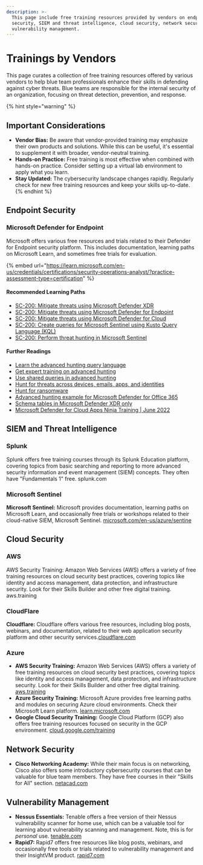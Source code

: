 ```yaml
---
description: >-
  This page include free training resources provided by vendors on endpoint
  security, SIEM and threat intelligence, cloud security, network security, and
  vulnerability management.
---
```


# Trainings by Vendors

This page curates a collection of free training resources offered by various vendors to help blue team professionals enhance their skills in defending against cyber threats. Blue teams are responsible for the internal security of an organization, focusing on threat detection, prevention, and response.

{% hint style="warning" %}
## **Important Considerations**

* **Vendor Bias:** Be aware that vendor-provided training may emphasize their own products and solutions. While this can be useful, it's essential to supplement it with broader, vendor-neutral training.
* **Hands-on Practice:** Free training is most effective when combined with hands-on practice. Consider setting up a virtual lab environment to apply what you learn.
* **Stay Updated:** The cybersecurity landscape changes rapidly. Regularly check for new free training resources and keep your skills up-to-date.
{% endhint %}

## **Endpoint Security**

### **Microsoft Defender for Endpoint**

Microsoft offers various free resources and trials related to their Defender for Endpoint security platform. This includes documentation, learning paths on Microsoft Learn, and sometimes free trials for evaluation.&#x20;

{% embed url="https://learn.microsoft.com/en-us/credentials/certifications/security-operations-analyst/?practice-assessment-type=certification" %}

#### Recommended Learning Paths

* [SC-200: Mitigate threats using Microsoft Defender XDR](https://learn.microsoft.com/en-us/training/paths/sc-200-mitigate-threats-using-microsoft-365-defender/)
* [SC-200: Mitigate threats using Microsoft Defender for Endpoint](https://learn.microsoft.com/en-us/training/paths/sc-200-mitigate-threats-using-microsoft-defender-for-endpoint/)
* [SC-200: Mitigate threats using Microsoft Defender for Cloud](https://learn.microsoft.com/en-us/training/paths/sc-200-mitigate-threats-using-azure-defender/)
* [SC-200: Create queries for Microsoft Sentinel using Kusto Query Language (KQL)](https://learn.microsoft.com/en-us/training/paths/sc-200-utilize-kql-for-azure-sentinel/)
* [SC-200: Perform threat hunting in Microsoft Sentinel](https://learn.microsoft.com/en-us/training/paths/sc-200-perform-threat-hunting-azure-sentinel/)

#### Further Readings

* [Learn the advanced hunting query language](https://learn.microsoft.com/en-us/defender-xdr/advanced-hunting-query-language?view=o365-worldwide)
* [Get expert training on advanced hunting](https://learn.microsoft.com/en-us/defender-xdr/advanced-hunting-expert-training?view=o365-worldwide)
* [Use shared queries in advanced hunting](https://learn.microsoft.com/en-us/defender-xdr/advanced-hunting-shared-queries?view=o365-worldwide)
* [Hunt for threats across devices, emails, apps, and identities](https://learn.microsoft.com/en-us/defender-xdr/advanced-hunting-query-emails-devices?view=o365-worldwide)
* [Hunt for ransomware](https://learn.microsoft.com/en-us/defender-xdr/advanced-hunting-find-ransomware?view=o365-worldwide)
* [Advanced hunting example for Microsoft Defender for Office 365](https://learn.microsoft.com/en-us/defender-xdr/advanced-hunting-email-threats?view=o365-worldwide)
* [Schema tables in Microsoft Defender XDR only](https://learn.microsoft.com/en-us/defender-xdr/advanced-hunting-migrate-from-mde?view=o365-worldwide#schema-tables-in-microsoft-defender-xdr-only)
* [Microsoft Defender for Cloud Apps Ninja Training | June 2022](https://techcommunity.microsoft.com/blog/microsoft-security-blog/microsoft-defender-for-cloud-apps-ninja-training--june-2022/2751518)

## **SIEM and Threat Intelligence**

### Splunk

Splunk offers free training courses through its Splunk Education platform, covering topics from basic searching and reporting to more advanced security information and event management (SIEM) concepts. They often have "Fundamentals 1" free. splunk.com

### Microsoft Sentinel

**Microsoft Sentinel:** Microsoft provides documentation, learning paths on Microsoft Learn, and occasionally free trials or workshops related to their cloud-native SIEM, Microsoft Sentinel. [microsoft.com/en-us/azure/sentine](https://www.google.com/search?q=https://www.microsoft.com/en-us/azure/sentinel)



## **Cloud Security**

### AWS

AWS Security Training: Amazon Web Services (AWS) offers a variety of free training resources on cloud security best practices, covering topics like identity and access management, data protection, and infrastructure security. Look for their Skills Builder and other free digital training. aws.training

### CloudFlare

**Cloudflare:** Cloudflare offers various free resources, including blog posts, webinars, and documentation, related to their web application security platform and other security services.[cloudflare.com](https://www.google.com/url?sa=E\&source=gmail\&q=https://www.cloudflare.com/)

### Azure







* **AWS Security Training:** Amazon Web Services (AWS) offers a variety of free training resources on cloud security best practices, covering topics like identity and access management, data protection, and infrastructure security. Look for their Skills Builder and other free digital training. [aws.training](https://www.google.com/search?q=https://aws.training/)
* **Azure Security Training:** Microsoft Azure provides free learning paths and modules on securing Azure cloud environments. Check their Microsoft Learn platform. [learn.microsoft.com](https://learn.microsoft.com/)
* **Google Cloud Security Training:** Google Cloud Platform (GCP) also offers free training resources focused on security in the GCP environment. [cloud.google.com/training](https://cloud.google.com/training)

## **Network Security**

* **Cisco Networking Academy:** While their main focus is on networking, Cisco also offers some introductory cybersecurity courses that can be valuable for blue team members. They have free courses in their "Skills for All" section. [netacad.com](https://www.netacad.com/)

## **Vulnerability Management**

* **Nessus Essentials:** Tenable offers a free version of their Nessus vulnerability scanner for home use, which can be a valuable tool for learning about vulnerability scanning and management. Note, this is for _personal_ use. [tenable.com](https://www.tenable.com/)
* **Rapid7:** Rapid7 offers free resources like blog posts, webinars, and occasionally free tools or trials related to vulnerability management and their InsightVM product. [rapid7.com](https://www.rapid7.com/)



